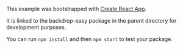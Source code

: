 This example was bootstrapped with [Create React App](https://github.com/facebook/create-react-app).

It is linked to the backdrop-easy package in the parent directory for development purposes.

You can run `npm install` and then `npm start` to test your package.
